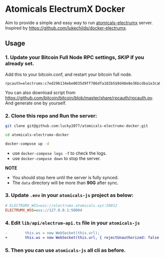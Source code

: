 # Atomicals ElectrumX Docker

Aim to provide a simple and easy way to run [atomicals-electrumx](https://github.com/atomicals/atomicals-electrumx) server. Inspired by https://github.com/lukechilds/docker-electrumx.

## Usage

### 1. Update your Bitcoin Full Node RPC settings, _SKIP_ if you already set.

Add this to your bitcoin.conf, and restart your bitcoin full node.

```
rpcauth=electrumx:c7ed296134ebe0035d9ff786dfa102b5$9d40e8e36bcdba1e3ca0a79178c3864c3deaa9e6fd484ff683e7770690a97097
```

You can also download script from https://github.com/bitcoin/bitcoin/blob/master/share/rpcauth/rpcauth.py. And generate one by yourself.

### 2. Clone this repo and Run the server:

```bash
git clone git@github.com:lucky2077/atomicals-electrumx-docker.git
```

```bash
cd atomicals-electrumx-docker
```

```bash
docker-compose up -d
```

- use `docker-compose logs -f` to check the logs.
- use `docker-compose down` to stop the server.

**NOTE**

- You should stop here until the server is fully synced.
- The `data` directory will be more than **90G** after sync.

### 3. Update `.env` in your `atomicals-js` project as below:

```ini
# ELECTRUMX_WSS=wss://electrumx.atomicals.xyz:50012
ELECTRUMX_WSS=wss://127.0.0.1:50004
```

### 4. Edit `lib/api/electrum-api.ts` file in your `atomicals-js`

```diff
-        this.ws = new WebSocket(this.url);
+        this.ws = new WebSocket(this.url, { rejectUnauthorized: false });
```

### 5. Then you can use `atomicals-js` all cli as before.

